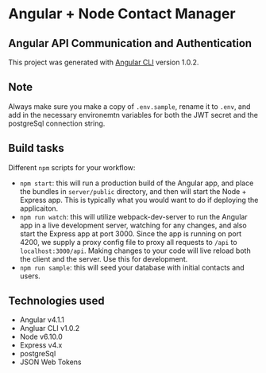 # Angular + Node Contact Manager

## Angular API Communication and Authentication

This project was generated with [Angular CLI](https://github.com/angular/angular-cli) version 1.0.2.

## Note
Always make sure you make a copy of `.env.sample`, rename it to `.env`, and add in the necessary environemtn variables for both the JWT secret and the postgreSql connection string.

## Build tasks

Different `npm` scripts for your workflow:
  * `npm start`: this will run a production build of the Angular app, and place the bundles in `server/public` directory, and then will start the Node + Express app. This is typically what you would want to do if deploying the applicaiton.
  * `npm run watch`: this will utilize webpack-dev-server to run the Angular app in a live development server, watching for any changes, and also start the Express app at port 3000. Since the app is running on port 4200, we supply a proxy config file to proxy all requests to `/api` to `localhost:3000/api`. Making changes to your code will live reload both the client and the server. Use this for development.
  * `npm run sample`: this will seed your database with initial contacts and users.

## Technologies used
  * Angular v4.1.1
  * Angluar CLI v1.0.2
  * Node v6.10.0
  * Express v4.x
  * postgreSql
  * JSON Web Tokens
